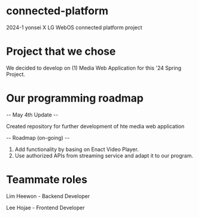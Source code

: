 # connected-platform
2024-1 yonsei X LG WebOS connected platform project

# Project that we chose 
We decided to develop on (1) Media Web Application for this '24 Spring Project.


# Our programming roadmap
-- May 4th Update --

Created repository for further development of hte media web application

-- Roadmap (on-going) -- 

1. Add functionality by basing on Enact Video Player.
2. Use authorized APIs from streaming service and adapt it to our program.


# Teammate roles

Lim Heewon - Backend Developer

Lee Hojae - Frontend Developer
